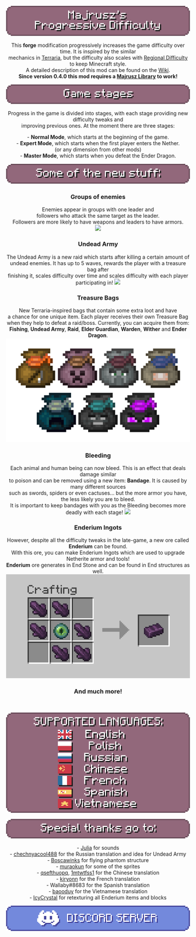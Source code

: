 <center>

![](https://github.com/Majrusz/MinecraftCommon/blob/main/ProgressiveDifficulty/logo.png?raw=true)

This <b>forge</b> modification progressively increases the game difficulty over time. It is inspired by the similar \
mechanics in [Terraria](https://www.terraria.org), but the difficulty also scales with [Regional Difficulty](https://minecraft.fandom.com/wiki/Difficulty) to keep Minecraft style. \
A detailed description of this mod can be found on the [Wiki](https://github.com/Majrusz/MajruszsProgressiveDifficultyMod/wiki). \
<b>Since version 0.4.0 this mod requires a [Majrusz Library](https://modrinth.com/mod/majrusz-library) to work!</b>

![](https://github.com/Majrusz/MinecraftCommon/blob/main/ProgressiveDifficulty/game_stages.png?raw=true)

Progress in the game is divided into stages, with each stage providing new difficulty tweaks and \
improving previous ones. At the moment there are three stages:

\- <b>Normal Mode</b>, which starts at the beginning of the game. \
\- <b>Expert Mode</b>, which starts when the first player enters the Nether. \
(or any dimension from other mods) \
\- <b>Master Mode</b>, which starts when you defeat the Ender Dragon.

![](https://github.com/Majrusz/MinecraftCommon/blob/main/ProgressiveDifficulty/stuff.png?raw=true)

### Groups of enemies
Enemies appear in groups with one leader and \
followers who attack the same target as the leader. \
Followers are more likely to have weapons and leaders to have armors. \
![](https://github.com/Majrusz/MinecraftCommon/blob/main/ProgressiveDifficulty/group.gif?raw=true)

### Undead Army
The Undead Army is a new raid which starts after killing a certain amount of \
undead enemies. It has up to 5 waves, rewards the player with a treasure bag after \
finishing it, scales difficulty over time and scales difficulty with each player participating in!
![](https://github.com/Majrusz/MinecraftCommon/blob/main/ProgressiveDifficulty/undead_army.gif?raw=true)

### Treasure Bags
New Terraria-inspired bags that contain some extra loot and have \
a chance for one unique item. Each player receives their own Treasure Bag \
when they help to defeat a raid/boss. Currently, you can acquire them from: \
<b>Fishing</b>, <b>Undead Army</b>, <b>Raid</b>, <b>Elder Guardian</b>, <b>Warden</b>, <b>Wither</b> and <b>Ender Dragon</b>.
![](https://github.com/Majrusz/MinecraftCommon/blob/main/ProgressiveDifficulty/treasure_bags.png?raw=true)

### Bleeding
Each animal and human being can now bleed. This is an effect that deals damage similar \
to poison and can be removed using a new item: <b>Bandage</b>. It is caused by many different sources \
such as swords, spiders or even cactuses... but the more armor you have, the less likely you are to bleed. \
It is important to keep bandages with you as the Bleeding becomes more deadly with each stage!
![](https://github.com/Majrusz/MinecraftCommon/blob/main/ProgressiveDifficulty/bleeding.gif?raw=true)

### Enderium Ingots
However, despite all the difficulty tweaks in the late-game, a new ore called <b>Enderium</b> can be found. \
With this ore, you can make Enderium Ingots which are used to upgrade Netherite armor and tools! \
<b>Enderium</b> ore generates in End Stone and can be found in End structures as well.
![](https://github.com/Majrusz/MinecraftCommon/blob/main/ProgressiveDifficulty/enderium_ingot.png?raw=true)

### And much more!

<br>

![](https://github.com/Majrusz/MinecraftCommon/blob/main/ProgressiveDifficulty/languages.png?raw=true)

![](https://github.com/Majrusz/MinecraftCommon/blob/main/ProgressiveDifficulty/thanks.png?raw=true)

\- [Julia](https://www.instagram.com/musiqeorn/) for sounds \
\- [chechnyacool488](https://www.curseforge.com/members/chechnyacool488) for the Russian translation and idea for Undead Army \
\- [Boscawinks](https://www.planetminecraft.com/project/phantom-mob-statue/) for flying phantom structure \
\- [muraokun](https://www.curseforge.com/members/muraokun/projects) for some of the sprites \
\- [qsefthuopq](https://github.com/qsefthuopq), [1mtwtfss1](https://github.com/1mtwtfss1) for the Chinese translation \
\- [kiryonn](https://www.curseforge.com/members/kiryonn) for the French translation \
\- Wallaby#8683 for the Spanish translation \
\- [baooduy](https://github.com/baooduy) for the Vietnamese translation \
\- [IcyCrystal](https://www.planetminecraft.com/member/lcycrystal/) for retexturing all Enderium items and blocks

[![](https://github.com/Majrusz/MinecraftCommon/blob/main/Library/discord.png?raw=true)](https://discord.gg/9UF774WcuW)

</center>
